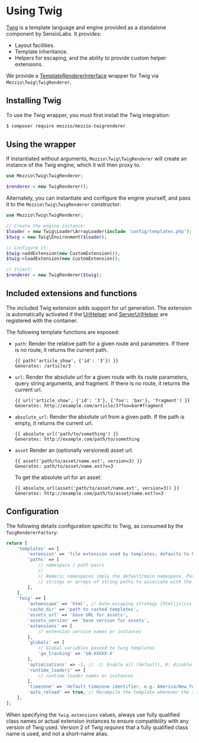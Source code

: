 # Using Twig

[Twig](http://twig.sensiolabs.org/) is a template language and engine provided
as a standalone component by SensioLabs. It provides:

- Layout facilities.
- Template inheritance.
- Helpers for escaping, and the ability to provide custom helper extensions.

We provide a [TemplateRendererInterface](interface.md) wrapper for Twig via
`Mezzio\Twig\TwigRenderer`.

## Installing Twig

To use the Twig wrapper, you must first install the Twig integration:

```bash
$ composer require mezzio/mezzio-twigrenderer
```

## Using the wrapper

If instantiated without arguments, `Mezzio\Twig\TwigRenderer` will create
an instance of the Twig engine, which it will then proxy to.

```php
use Mezzio\Twig\TwigRenderer;

$renderer = new TwigRenderer();
```

Alternately, you can instantiate and configure the engine yourself, and pass it
to the `Mezzio\Twig\TwigRenderer` constructor:

```php
use Mezzio\Twig\TwigRenderer;

// Create the engine instance:
$loader = new Twig\Loader\ArrayLoader(include 'config/templates.php');
$twig = new Twig\Environment($loader);

// Configure it:
$twig->addExtension(new CustomExtension());
$twig->loadExtension(new CustomExtension();

// Inject:
$renderer = new TwigRenderer($twig);
```

## Included extensions and functions

The included Twig extension adds support for url generation. The extension is
automatically activated if the [UrlHelper](../helpers/url-helper.md) and
[ServerUrlHelper](../helpers/server-url-helper.md) are registered with the
container.

The following template functions are exposed:

- ``path``: Render the relative path for a given route and parameters. If there
  is no route, it returns the current path.
  ```twig
  {{ path('article_show', {'id': '3'}) }}
  Generates: /article/3
  ```

- ``url``: Render the absolute url for a given route with its route parameters,
  query string arguments, and fragment. If there is no route, it returns the
  current url.
  ```twig
  {{ url('article_show', {'id': '3'}, {'foo': 'bar'}, 'fragment') }}
  Generates: http://example.com/article/3?foo=bar#fragment
  ```

- ``absolute_url``: Render the absolute url from a given path. If the path is
  empty, it returns the current url.
  ```twig
  {{ absolute_url('path/to/something') }}
  Generates: http://example.com/path/to/something
  ```

- ``asset`` Render an (optionally versioned) asset url.
  ```twig
  {{ asset('path/to/asset/name.ext', version=3) }}
  Generates: path/to/asset/name.ext?v=3
  ```
  To get the absolute url for an asset:
  ```twig
  {{ absolute_url(asset('path/to/asset/name.ext', version=3)) }}
  Generates: http://example.com/path/to/asset/name.ext?v=3
  ```

## Configuration

The following details configuration specific to Twig, as consumed by the
`TwigRendererFactory`:

```php
return [
    'templates' => [
        'extension' => 'file extension used by templates; defaults to html.twig',
        'paths' => [
            // namespace / path pairs
            //
            // Numeric namespaces imply the default/main namespace. Paths may be
            // strings or arrays of string paths to associate with the namespace.
        ],
    ],
    'twig' => [
        'autoescape' => 'html', // Auto-escaping strategy [html|js|css|url|false]
        'cache_dir' => 'path to cached templates',
        'assets_url' => 'base URL for assets',
        'assets_version' => 'base version for assets',
        'extensions' => [
            // extension service names or instances
        ],
        'globals' => [
            // Global variables passed to twig templates
            'ga_tracking' => 'UA-XXXXX-X'
        ],
        'optimizations' => -1, // -1: Enable all (default), 0: disable optimizations
        'runtime_loaders' => [
            // runtime loader names or instances
        ],
        'timezone' => 'default timezone identifier, e.g. America/New_York',
        'auto_reload' => true, // Recompile the template whenever the source code changes
    ],
];
```

When specifying the `twig.extensions` values, always use fully qualified class
names or actual extension instances to ensure compatibility with any version of
Twig used. Version 2 of Twig _requires_ that a fully qualified class name is
used, and not a short-name alias.
